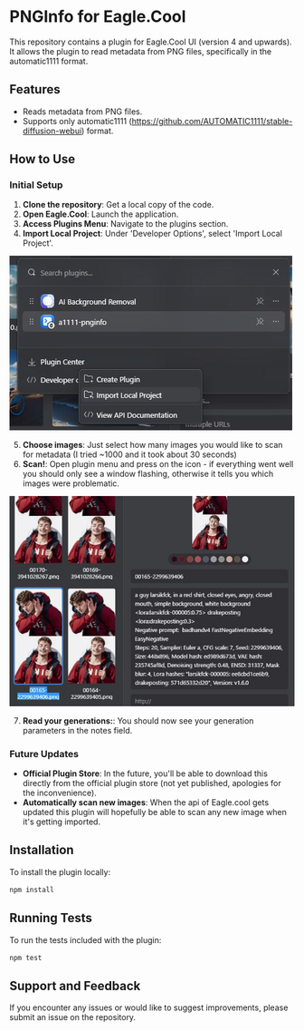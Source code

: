 # PNGInfo for Eagle.Cool

This repository contains a plugin for Eagle.Cool UI (version 4 and upwards). It allows the plugin to read metadata from PNG files, specifically in the automatic1111 format.

## Features

- Reads metadata from PNG files.
- Supports only automatic1111 (https://github.com/AUTOMATIC1111/stable-diffusion-webui) format.

## How to Use

### Initial Setup

1. **Clone the repository**: Get a local copy of the code.
2. **Open Eagle.Cool**: Launch the application.
3. **Access Plugins Menu**: Navigate to the plugins section.
4. **Import Local Project**: Under 'Developer Options', select 'Import Local Project'.

![Importing Local Project](./docs/01.JPG)

5. **Choose images**: Just select how many images you would like to scan for metadata (I tried ~1000 and it took about 30 seconds)
6. **Scan!**: Open plugin menu and press on the icon - if everything went well you should only see a window flashing, otherwise it tells you which images were problematic.

![Importing Local Project](./docs/02.JPG)

7. **Read your generations:**: You should now see your generation parameters in the notes field.

### Future Updates

- **Official Plugin Store**: In the future, you'll be able to download this directly from the official plugin store (not yet published, apologies for the inconvenience).
- **Automatically scan new images**: When the api of Eagle.cool gets updated this plugin will hopefully be able to scan any new image when it's getting imported.

## Installation

To install the plugin locally:

```bash
npm install
```

## Running Tests

To run the tests included with the plugin:

```bash
npm test
```

## Support and Feedback

If you encounter any issues or would like to suggest improvements, please submit an issue on the repository.
